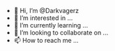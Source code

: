 - 👋 Hi, I’m @Darkvagerz
- 👀 I’m interested in ...
- 🌱 I’m currently learning ...
- 💞️ I’m looking to collaborate on ...
- 📫 How to reach me ...

<!---
Darkvagerz/Darkvagerz is a ✨ special ✨ repository because its `README.md` (this file) appears on your GitHub profile.
You can click the Preview link to take a look at your changes.
--->
